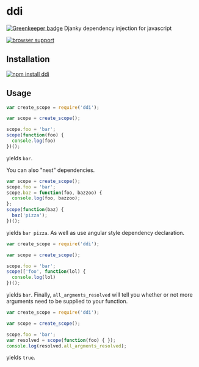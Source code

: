 ddi
===

[![Greenkeeper badge](https://badges.greenkeeper.io/apechimp/ddi.svg)](https://greenkeeper.io/)
Djanky dependency injection for javascript

[![browser support](https://ci.testling.com/apechimp/ddi.png)
](https://ci.testling.com/apechimp/ddi)

Installation
------------

[![npm install ddi](https://nodei.co/npm/ddi.png)](https://npmjs.org/package/ddi)

Usage
-----

```javascript
var create_scope = require('ddi');

var scope = create_scope();

scope.foo = 'bar';
scope(function(foo) {
  console.log(foo)
})();
```
yields `bar`.

You can also "nest" dependencies.

```javascript
var scope = create_scope(); 
scope.foo = 'bar';
scope.baz = function(foo, bazzoo) {
  console.log(foo, bazzoo);
};
scope(function(baz) {
  baz('pizza');
})();
```
yields `bar pizza`. As well as use angular style dependency declaration.

```javascript
var create_scope = require('ddi');

var scope = create_scope();

scope.foo = 'bar';
scope(['foo', function(lol) {
  console.log(lol)
})();
```
yields `bar`. Finally, `all_argments_resolved` will tell you whether or not
more arguments need to be supplied to your function.
```javascript
var create_scope = require('ddi');

var scope = create_scope();

scope.foo = 'bar';
var resolved = scope(function(foo) { });
console.log(resolved.all_argments_resolved);
```
yields `true`.
